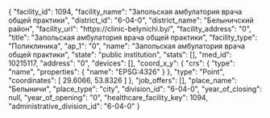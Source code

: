 {
    "facility_id": 1094,
    "facility_name": "Запольская амбулатория врача общей практики",
    "district_id": "6-04-0",
    "district_name": "Белыничский район",
    "facility_url": "https:\/\/clinic-belynichi.by\/",
    "facility_address": "0",
    "title": "Запольская амбулатория врача общей практики",
    "facility_type": "Поликлиника",
    "ap_1": "0",
    "name": "Запольская амбулатория врача общей практики",
    "state": "public institution",
    "stats": [],
    "med_id": 10215117,
    "address": "0",
    "devices": [],
    "coord_x_y": {
        "crs": {
            "type": "name",
            "properties": {
                "name": "EPSG:4326"
            }
        },
        "type": "Point",
        "coordinates": [
            29.6066,
            53.8326
        ]
    },
    "job_offers": [],
    "place_name": "Белыничи",
    "place_type": "city",
    "division_id": "6-04-0",
    "year_of_closing": null,
    "year_of_opening": "0",
    "healthcare_facility_key": 1094,
    "administrative_division_id": "6-04-0"
}